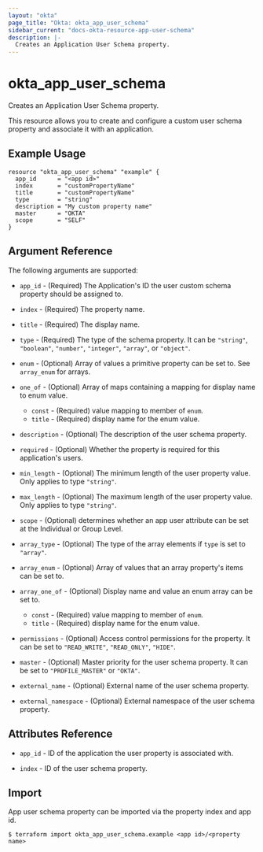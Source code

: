 ```yaml
---
layout: "okta"
page_title: "Okta: okta_app_user_schema"
sidebar_current: "docs-okta-resource-app-user-schema"
description: |-
  Creates an Application User Schema property.
---
```


# okta_app_user_schema

Creates an Application User Schema property.

This resource allows you to create and configure a custom user schema property and associate it with an application.

## Example Usage

```hcl
resource "okta_app_user_schema" "example" {
  app_id      = "<app id>"
  index       = "customPropertyName"
  title       = "customPropertyName"
  type        = "string"
  description = "My custom property name"
  master      = "OKTA"
  scope       = "SELF"
}
```

## Argument Reference

The following arguments are supported:

* `app_id` - (Required) The Application's ID the user custom schema property should be assigned to.

* `index` - (Required) The property name.

* `title` - (Required) The display name.

* `type` - (Required) The type of the schema property. It can be `"string"`, `"boolean"`, `"number"`, `"integer"`, `"array"`, or `"object"`.

* `enum` - (Optional) Array of values a primitive property can be set to. See `array_enum` for arrays.

* `one_of` - (Optional) Array of maps containing a mapping for display name to enum value.
  * `const` - (Required) value mapping to member of `enum`.
  * `title` - (Required) display name for the enum value.

* `description` - (Optional) The description of the user schema property.

* `required` - (Optional) Whether the property is required for this application's users.

* `min_length` - (Optional) The minimum length of the user property value. Only applies to type `"string"`.

* `max_length` - (Optional) The maximum length of the user property value. Only applies to type `"string"`.

* `scope` - (Optional) determines whether an app user attribute can be set at the Individual or Group Level.

* `array_type` - (Optional) The type of the array elements if `type` is set to `"array"`.

* `array_enum` - (Optional) Array of values that an array property's items can be set to.

* `array_one_of` - (Optional) Display name and value an enum array can be set to.
  * `const` - (Required) value mapping to member of `enum`.
  * `title` - (Required) display name for the enum value.

* `permissions` - (Optional) Access control permissions for the property. It can be set to `"READ_WRITE"`, `"READ_ONLY"`, `"HIDE"`.

* `master` - (Optional) Master priority for the user schema property. It can be set to `"PROFILE_MASTER"` or `"OKTA"`.

* `external_name` - (Optional) External name of the user schema property.

* `external_namespace` - (Optional) External namespace of the user schema property.

## Attributes Reference

* `app_id` - ID of the application the user property is associated with.

* `index` - ID of the user schema property.

## Import

App user schema property can be imported via the property index and app id.

```
$ terraform import okta_app_user_schema.example <app id>/<property name>
```
